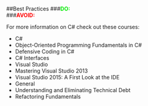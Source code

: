 ##Best Practices
###<font color="grean">**DO:**</font>  
###<font color="red">**AVOID:**</font> 

<font color="burntorange"></font>

For more information on C# check out these courses:
- C#
 - Object-Oriented Programming Fundamentals in C#
 - Defensive Coding in C#
 - C# Interfaces
- Visual Studio
 - Mastering Visual Studio 2013
 - Visual Studio 2015: A First Look at the IDE
- General
 - Understanding and Eliminating Technical Debt
 - Refactoring Fundamentals